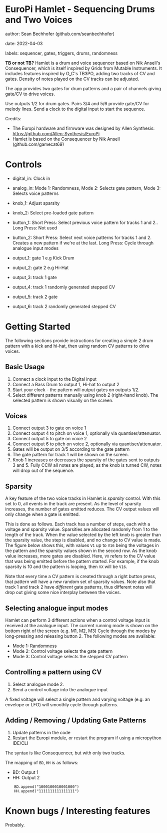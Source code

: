 # EuroPi Hamlet - Sequencing Drums and Two Voices

author: Sean Bechhofer (github.com/seanbechhofer)

date: 2022-04-03

labels: sequencer, gates, triggers, drums, randomness

**TB or not TB?** Hamlet is a drum and voice sequencer based on
Nik Ansell's Consequencer, which is itself inspired by Grids from
Mutable Instruments. It includes features inspired by O_C's TB3PO,
adding two tracks of CV and gates. Density of notes played on the CV
tracks can be adjusted. 

The app provides two gates for drum patterns and a pair of channels
giving gate/CV to drive voices. 

Use outputs 1/2 for drum gates. Pairs 3/4 and 5/6 provide gate/CV for
melody lines. Send a clock to the digital input to start the sequence.

Credits:
- The Europi hardware and firmware was designed by Allen Synthesis:
https://github.com/Allen-Synthesis/EuroPi
- Hamlet is based on the Consequencer by Nik Ansell (github.com/gamecat69)

# Controls

- digital_in: Clock in
- analog_in: Mode 1: Randomness, Mode 2: Selects gate pattern, Mode 3: Selects voice patterns

- knob_1: Adjust sparsity
- knob_2: Select pre-loaded gate pattern

- button_1: Short Press: Select previous voice pattern for tracks 1 and 2.. Long
  Press: Not used
- button_2: Short Press: Select next voice patterns for tracks 1
  and 2. Creates a new pattern if we're at the last. Long Press: Cycle
  through analogue input modes

- output_1: gate 1 e.g Kick Drum
- output_2: gate 2 e.g Hi-Hat
- output_3: track 1 gate
- output_4: track 1 randomly generated stepped CV 
- output_5: track 2 gate
- output_6: track 2 randomly generated stepped CV

# Getting Started

The following sections provide instructions for creating a simple 2
drum pattern with a kick and hi-hat, then using random CV patterns to
drive voices.

## Basic Usage
1. Connect a clock input to the Digital input
2. Connect a Bass Drum to output 1, Hi-hat to output 2
3. Start your clock - the pattern will output gates on outputs 1/2.
4. Select different patterns manually using knob 2 (right-hand
knob). The selected pattern is shown visually on the screen.

## Voices 
1. Connect output 3 to gate on voice 1
2. Connect output 4 to pitch on voice 1, optionally via quantiser/attenuator.
3. Connect output 5 to gate on voice 2
4. Connect output 6 to pitch on voice 2, optionally via quantiser/attenuator.
5. Gates will be output on 3/5 according to the gate pattern
6. The gate pattern for track 1 will be shown on the screen.
7. Knob 1 increases or decreases the sparsity of the gates sent to
   outputs 3 and 5. Fully CCW all notes are played, as the knob is
   turned CW, notes will drop out of the sequence.

## Sparsity

A key feature of the two voice tracks in Hamlet is *sparsity*
control. With this set to 0, all events in the track are present. As
the level of sparsity increases, the number of gates emitted
reduces. The CV output values will only change when a gate is
emitted.

This is done as follows. Each track has a number of steps, each with a
voltage and sparsity value. Sparsities are allocated randomly from 1
to the length of the track. When the value selected by the left knob
is greater than the sparsity value, the step is disabled, and no
change to CV value is made. The figure below shows this, with values
`V1` up to `V16` being the voltages in the pattern and the sparsity
values shown in the second row. As the knob value increases, more
gates are disabled. Here, `VX` refers to the CV value that was being
emitted before the pattern started. For example, if the knob sparsity
is 10 and the pattern is looping, then `VX` will be `V16`.

Note that every time a CV pattern is created through a right button
press, that pattern will have a new random set of sparsity
values. Note also that track 1 and track 2 have *different* gate
patterns, thus different notes will drop out giving some nice
interplay between the voices.

## Selecting analogue input modes

Hamlet can perform 3 different actions when a control voltage input is received at the analogue input.
The current running mode is shown on the bottom right of the screen (e.g. M1, M2, M3)
Cycle through the modes by long-pressing and releasing button 2. The following modes are available:

- Mode 1: Randomness
- Mode 2: Control voltage selects the gate pattern
- Mode 3: Control voltage selects the stepped CV pattern

## Controlling a pattern using CV

1. Select analogue mode 2.
2. Send a control voltage into the analogue input

A fixed voltage will select a single pattern and varying voltage (e.g. an envelope or LFO) will smoothly cycle through patterns.

## Adding / Removing / Updating Gate Patterns

1. Update patterns in the code
2. Restart the Europi module, or restart the program if using a micropython IDE/CLI

The syntax is like Consequencer, but with only two tracks.

The mapping of `BD`, `HH` is as follows:
- BD: Output 1
- HH: Output 2

```
    BD.append("1000100010001000")
    HH.append("1111111111111111")
```

# Known bugs / Interesting features

Probably. 

